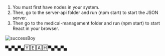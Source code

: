 1. You must first have nodes in your system.
2. Then, go to the server-api folder and run (npm start) to start the JSON server.
3. Then go to the medical-management folder and run (npm start) to start React in your browser.

![successBoy](https://user-images.githubusercontent.com/85555891/212535277-741df068-96e0-402f-9e23-f683b76ab90c.png)

  ▀▄▀▄▀▄🅈🄴🄰🄷▀▄▀▄▀▄
